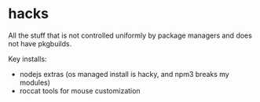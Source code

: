 # hacks
All the stuff that is not controlled uniformly by package managers and does not have pkgbuilds.

Key installs:

- nodejs extras (os managed install is hacky, and npm3 breaks my modules)
- roccat tools for mouse customization
